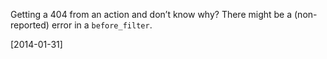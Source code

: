 Getting a 404 from an action and don’t know why? There might be a (non-reported) error in a `before_filter`.

[2014-01-31]
